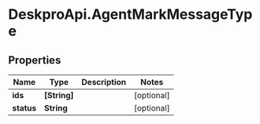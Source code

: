 # DeskproApi.AgentMarkMessageType

## Properties
Name | Type | Description | Notes
------------ | ------------- | ------------- | -------------
**ids** | **[String]** |  | [optional] 
**status** | **String** |  | [optional] 


